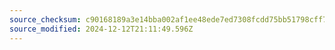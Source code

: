 ```yaml
---
source_checksum: c90168189a3e14bba002af1ee48ede7ed7308fcdd75bb51798cff70a2c489f39
source_modified: 2024-12-12T21:11:49.596Z
---
```


